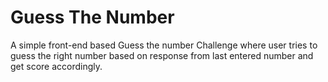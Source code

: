 # Guess The Number

A simple front-end based Guess the number Challenge where user tries to guess the right number based on response from last entered number and get score accordingly.
